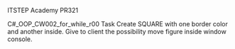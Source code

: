 ITSTEP Academy
PR321

C#_OOP_CW002_for_while_r00
Task
Create SQUARE with one border color and another inside. Give to client the possibility move figure inside window console.
